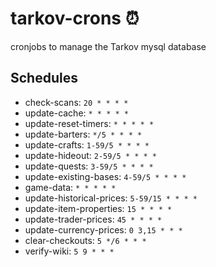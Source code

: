 # tarkov-crons ⏰

cronjobs to manage the Tarkov mysql database

## Schedules

- check-scans: `20 * * * *`
- update-cache: `* * * * *`
- update-reset-timers: `* * * * *`
- update-barters: `*/5 * * * *`
- update-crafts: `1-59/5 * * * *`
- update-hideout: `2-59/5 * * * *`
- update-quests: `3-59/5 * * * *`
- update-existing-bases: `4-59/5 * * * *`
- game-data: `* * * * *`
- update-historical-prices: `5-59/15 * * * *`
- update-item-properties: `15 * * * *`
- update-trader-prices: `45 * * * *`
- update-currency-prices: `0 3,15 * * *`
- clear-checkouts: `5 */6 * * *`
- verify-wiki: `5 9 * * *`
